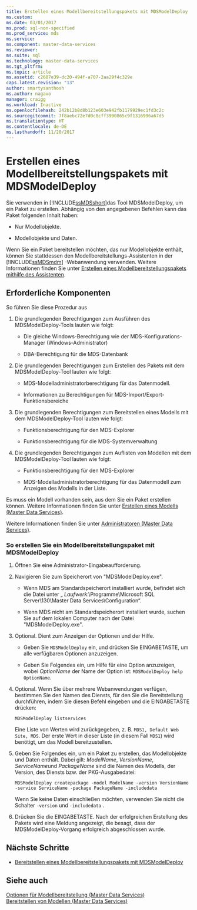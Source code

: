```yaml
---
title: Erstellen eines Modellbereitstellungspakets mit MDSModelDeploy | Microsoft-Dokumentation
ms.custom: 
ms.date: 03/01/2017
ms.prod: sql-non-specified
ms.prod_service: mds
ms.service: 
ms.component: master-data-services
ms.reviewer: 
ms.suite: sql
ms.technology: master-data-services
ms.tgt_pltfrm: 
ms.topic: article
ms.assetid: c2687e39-dc20-494f-a707-2aa29f4c329e
caps.latest.revision: "13"
author: smartysanthosh
ms.author: nagavo
manager: craigg
ms.workload: Inactive
ms.openlocfilehash: 242b12b8d8b123e603e942fb1179929ec1fd3c2c
ms.sourcegitcommit: 7f8aebc72e7d0c8cff3990865c9f1316996a67d5
ms.translationtype: HT
ms.contentlocale: de-DE
ms.lasthandoff: 11/20/2017
---
```

# <a name="create-a-model-deployment-package-by-using-mdsmodeldeploy"></a>Erstellen eines Modellbereitstellungspakets mit MDSModelDeploy
  Sie verwenden in [!INCLUDE[ssMDSshort](../includes/ssmdsshort-md.md)]das Tool MDSModelDeploy, um ein Paket zu erstellen. Abhängig von den angegebenen Befehlen kann das Paket folgenden Inhalt haben:  
  
-   Nur Modellobjekte.  
  
-   Modellobjekte und Daten.  
  
 Wenn Sie ein Paket bereitstellen möchten, das nur Modellobjekte enthält, können Sie stattdessen den Modellbereitstellungs-Assistenten in der [!INCLUDE[ssMDSmdm](../includes/ssmdsmdm-md.md)] -Webanwendung verwenden. Weitere Informationen finden Sie unter [Erstellen eines Modellbereitstellungspakets mithilfe des Assistenten](../master-data-services/create-a-model-deployment-package-by-using-the-wizard.md).  
  
## <a name="prerequisites"></a>Erforderliche Komponenten  
 So führen Sie diese Prozedur aus  
  
1.  Die grundlegenden Berechtigungen zum Ausführen des MDSModelDeploy-Tools lauten wie folgt:  
  
    -   Die gleiche Windows-Berechtigung wie der MDS-Konfigurations-Manager (Windows-Administrator)  
  
    -   DBA-Berechtigung für die MDS-Datenbank  
  
2.  Die grundlegenden Berechtigungen zum Erstellen des Pakets mit dem MDSModelDeploy-Tool lauten wie folgt:  
  
    -   MDS-Modelladministratorberechtigung für das Datenmodell.  
  
    -   Informationen zu Berechtigungen für MDS-Import/Export-Funktionsbereiche  
  
3.  Die grundlegenden Berechtigungen zum Bereitstellen eines Modells mit dem MDSModelDeploy-Tool lauten wie folgt:  
  
    -   Funktionsberechtigung für den MDS-Explorer  
  
    -   Funktionsberechtigung für die MDS-Systemverwaltung  
  
4.  Die grundlegenden Berechtigungen zum Auflisten von Modellen mit dem MDSModelDeploy-Tool lauten wie folgt:  
  
    -   Funktionsberechtigung für den MDS-Explorer  
  
    -   MDS-Modelladministratorberechtigung für das Datenmodell zum Anzeigen des Modells in der Liste.  
  
 Es muss ein Modell vorhanden sein, aus dem Sie ein Paket erstellen können. Weitere Informationen finden Sie unter [Erstellen eines Modells &#40;Master Data Services&#41;](../master-data-services/create-a-model-master-data-services.md).  
  
 Weitere Informationen finden Sie unter [Administratoren &#40;Master Data Services&#41;](../master-data-services/administrators-master-data-services.md).  
  
### <a name="to-create-a-model-deployment-package-by-using-mdsmodeldeploy"></a>So erstellen Sie ein Modellbereitstellungspaket mit MDSModelDeploy  
  
1.  Öffnen Sie eine Administrator-Eingabeaufforderung.  
  
2.  Navigieren Sie zum Speicherort von "MDSModelDeploy.exe".  
  
    -   Wenn MDS am Standardspeicherort installiert wurde, befindet sich die Datei unter „ *Laufwerk*:\Programme\Microsoft SQL Server\130\Master Data Services\Configuration“.  
  
    -   Wenn MDS nicht am Standardspeicherort installiert wurde, suchen Sie auf dem lokalen Computer nach der Datei "MDSModelDeploy.exe".  
  
3.  Optional. Dient zum Anzeigen der Optionen und der Hilfe.  
  
    -   Geben Sie `MDSModelDeploy` ein, und drücken Sie EINGABETASTE, um alle verfügbaren Optionen anzuzeigen.  
  
    -   Geben Sie Folgendes ein, um Hilfe für eine Option anzuzeigen, wobei *OptionName* der Name der Option ist: `MDSModelDeploy help OptionName`.  
  
4.  Optional. Wenn Sie über mehrere Webanwendungen verfügen, bestimmen Sie den Namen des Diensts, für den Sie die Bereitstellung durchführen, indem Sie diesen Befehl eingeben und die EINGABETASTE drücken:  
  
    ```  
    MDSModelDeploy listservices  
    ```  
  
     Eine Liste von Werten wird zurückgegeben, z. B. `MDS1, Default Web Site, MDS`. Der erste Wert in dieser Liste (in diesem Fall `MDS1`) wird benötigt, um das Modell bereitzustellen.  
  
5.  Geben Sie Folgendes ein, um ein Paket zu erstellen, das Modellobjekte und Daten enthält. Dabei gilt: *ModelName*, *VersionName*, *ServiceName*und *PackageName* sind die Namen des Modells, der Version, des Diensts bzw. der PKG-Ausgabedatei:  
  
    ```  
    MDSModelDeploy createpackage -model ModelName -version VersionName -service ServiceName -package PackageName -includedata  
    ```  
  
     Wenn Sie keine Daten einschließen möchten, verwenden Sie nicht die Schalter `-version` und `-includedata` .  
  
6.  Drücken Sie die EINGABETASTE. Nach der erfolgreichen Erstellung des Pakets wird eine Meldung angezeigt, die besagt, dass der MDSModelDeploy-Vorgang erfolgreich abgeschlossen wurde.  
  
## <a name="next-steps"></a>Nächste Schritte  
  
-   [Bereitstellen eines Modellbereitstellungspakets mit MDSModelDeploy](../master-data-services/deploy-a-model-deployment-package-by-using-mdsmodeldeploy.md)  
  
## <a name="see-also"></a>Siehe auch  
 [Optionen für Modellbereitstellung &#40;Master Data Services&#41;](../master-data-services/model-deployment-options-master-data-services.md)   
 [Bereitstellen von Modellen &#40;Master Data Services&#41;](../master-data-services/deploying-models-master-data-services.md)  
  
  

